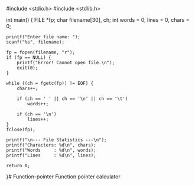 #include <stdio.h>
#include <stdlib.h>

int main() {
    FILE *fp;
    char filename[30], ch;
    int words = 0, lines = 0, chars = 0;

    printf("Enter file name: ");
    scanf("%s", filename);

    fp = fopen(filename, "r");
    if (fp == NULL) {
        printf("Error! Cannot open file.\n");
        exit(0);
    }

    while ((ch = fgetc(fp)) != EOF) {
        chars++;

        if (ch == ' ' || ch == '\n' || ch == '\t')
            words++;

        if (ch == '\n')
            lines++;
    }
    fclose(fp);

    printf("\n--- File Statistics ---\n");
    printf("Characters: %d\n", chars);
    printf("Words     : %d\n", words);
    printf("Lines     : %d\n", lines);

    return 0;
}# Function-pointer
Function pointer calculator 
